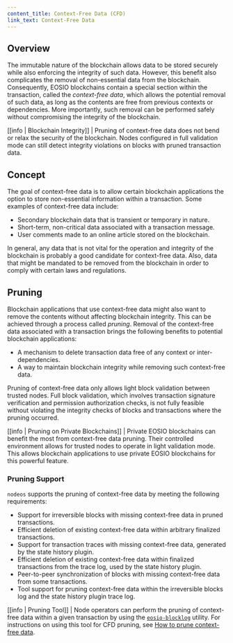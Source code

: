```yaml
---
content_title: Context-Free Data (CFD)
link_text: Context-Free Data
---
```


## Overview
The immutable nature of the blockchain allows data to be stored securely while also enforcing the integrity of such data. However, this benefit also complicates the removal of non-essential data from the blockchain. Consequently, EOSIO blockchains contain a special section within the transaction, called the *context-free data*, which allows the potential removal of such data, as long as the contents are free from previous contexts or dependencies. More importantly, such removal can be performed safely without compromising the integrity of the blockchain.

[[info | Blockchain Integrity]]
| Pruning of context-free data does not bend or relax the security of the blockchain. Nodes configured in full validation mode can still detect integrity violations on blocks with pruned transaction data.

## Concept
The goal of context-free data is to allow certain blockchain applications the option to store non-essential information within a transaction. Some examples of context-free data include:

* Secondary blockchain data that is transient or temporary in nature.
* Short-term, non-critical data associated with a transaction message.
* User comments made to an online article stored on the blockchain.

In general, any data that is not vital for the operation and integrity of the blockchain is probably a good candidate for context-free data. Also, data that might be mandated to be removed from the blockchain in order to comply with certain laws and regulations.

## Pruning
Blockchain applications that use context-free data might also want to remove the contents without affecting blockchain integrity. This can be achieved through a process called *pruning*. Removal of the context-free data associated with a transaction brings the following benefits to potential blockchain applications:

* A mechanism to delete transaction data free of any context or inter-dependencies.
* A way to maintain blockchain integrity while removing such context-free data.

Pruning of context-free data only allows light block validation between trusted nodes. Full block validation, which involves transaction signature verification and permission authorization checks, is not fully feasible without violating the integrity checks of blocks and transactions where the pruning occurred.

[[info | Pruning on Private Blockchains]]
| Private EOSIO blockchains can benefit the most from context-free data pruning. Their controlled environment allows for trusted nodes to operate in light validation mode. This allows blockchain applications to use private EOSIO blockchains for this powerful feature.

### Pruning Support
`nodeos` supports the pruning of context-free data by meeting the following requirements:

* Support for irreversible blocks with missing context-free data in pruned transactions.
* Efficient deletion of existing context-free data within arbitrary finalized transactions.
* Support for transaction traces with missing context-free data, generated by the state history plugin.
* Efficient deletion of existing context-free data within finalized transactions from the trace log, used by the state history plugin.
* Peer-to-peer synchronization of blocks with missing context-free data from some transactions.
* Tool support for pruning context-free data within the irreversible blocks log and the state history plugin trace log.

[[info | Pruning Tool]]
| Node operators can perform the pruning of context-free data within a given transaction by using the [`eosio-blocklog`](../../../10_utilities/05_eosio-blocklog.md) utility. For instructions on using this tool for CFD pruning, see [How to prune context-free data](05_how-to-prune-context-free-data.md).
